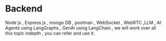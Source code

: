 # Backend
Node js , Express js , mongo DB , postman , WebSocket , WebRTC ,LLM , AI Agents using LangGraphs , GenAi using LangChain , we will work over all this topic indepth , you can refer and use it.
